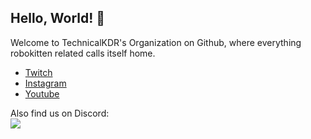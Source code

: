 ## Hello, World! :wave:

Welcome to TechnicalKDR's Organization on Github, where everything robokitten related calls itself home.

* [Twitch](https://kdrkitten.tv)
* [Instagram](https://instagram.kdrkitten.tv)
* [Youtube](https://yt.kdrkitten.tv)

Also find us on Discord:<br>
[![](https://dcbadge.vercel.app/api/server/kdrkitten?theme=default-inverted&logoColor=pink&compact=true)](https://dc.kdrkitten.tv)
